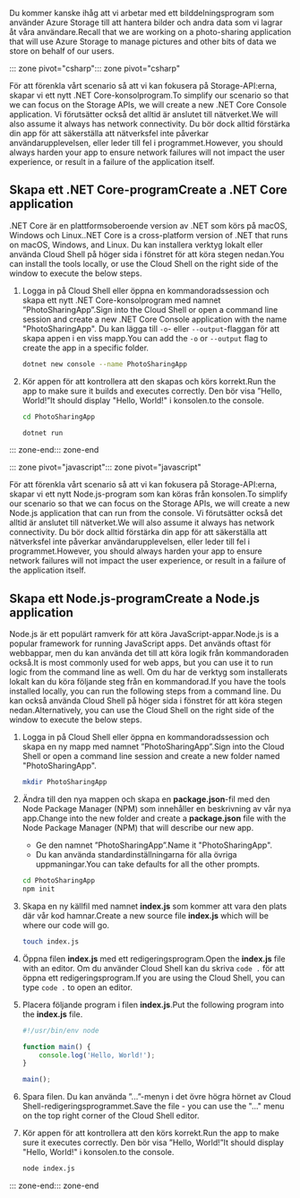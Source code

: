 <span data-ttu-id="bcc15-101">Du kommer kanske ihåg att vi arbetar med ett bilddelningsprogram som använder Azure Storage till att hantera bilder och andra data som vi lagrar åt våra användare.</span><span class="sxs-lookup"><span data-stu-id="bcc15-101">Recall that we are working on a photo-sharing application that will use Azure Storage to manage pictures and other bits of data we store on behalf of our users.</span></span>

<span data-ttu-id="bcc15-102">::: zone pivot="csharp"</span><span class="sxs-lookup"><span data-stu-id="bcc15-102">::: zone pivot="csharp"</span></span>

<span data-ttu-id="bcc15-103">För att förenkla vårt scenario så att vi kan fokusera på Storage-API:erna, skapar vi ett nytt .NET Core-konsolprogram.</span><span class="sxs-lookup"><span data-stu-id="bcc15-103">To simplify our scenario so that we can focus on the Storage APIs, we will create a new .NET Core Console application.</span></span> <span data-ttu-id="bcc15-104">Vi förutsätter också det alltid är anslutet till nätverket.</span><span class="sxs-lookup"><span data-stu-id="bcc15-104">We will also assume it always has network connectivity.</span></span> <span data-ttu-id="bcc15-105">Du bör dock alltid förstärka din app för att säkerställa att nätverksfel inte påverkar användarupplevelsen, eller leder till fel i programmet.</span><span class="sxs-lookup"><span data-stu-id="bcc15-105">However, you should always harden your app to ensure network failures will not impact the user experience, or result in a failure of the application itself.</span></span>

## <a name="create-a-net-core-application"></a><span data-ttu-id="bcc15-106">Skapa ett .NET Core-program</span><span class="sxs-lookup"><span data-stu-id="bcc15-106">Create a .NET Core application</span></span>

<span data-ttu-id="bcc15-107">.NET Core är en plattformsoberoende version av .NET som körs på macOS, Windows och Linux.</span><span class="sxs-lookup"><span data-stu-id="bcc15-107">.NET Core is a cross-platform version of .NET that runs on macOS, Windows, and Linux.</span></span> <span data-ttu-id="bcc15-108">Du kan installera verktyg lokalt eller använda Cloud Shell på höger sida i fönstret för att köra stegen nedan.</span><span class="sxs-lookup"><span data-stu-id="bcc15-108">You can install the tools locally, or use the Cloud Shell on the right side of the window to execute the below steps.</span></span> 

1. <span data-ttu-id="bcc15-109">Logga in på Cloud Shell eller öppna en kommandoradssession och skapa ett nytt .NET Core-konsolprogram med namnet ”PhotoSharingApp”.</span><span class="sxs-lookup"><span data-stu-id="bcc15-109">Sign into the Cloud Shell or open a command line session and create a new .NET Core Console application with the name "PhotoSharingApp".</span></span> <span data-ttu-id="bcc15-110">Du kan lägga till `-o`- eller `--output`-flaggan för att skapa appen i en viss mapp.</span><span class="sxs-lookup"><span data-stu-id="bcc15-110">You can add the `-o` or `--output` flag to create the app in a specific folder.</span></span>

    ```bash
    dotnet new console --name PhotoSharingApp
    ```

1. <span data-ttu-id="bcc15-111">Kör appen för att kontrollera att den skapas och körs korrekt.</span><span class="sxs-lookup"><span data-stu-id="bcc15-111">Run the app to make sure it builds and executes correctly.</span></span> <span data-ttu-id="bcc15-112">Den bör visa ”Hello, World!”</span><span class="sxs-lookup"><span data-stu-id="bcc15-112">It should display "Hello, World!"</span></span> <span data-ttu-id="bcc15-113">i konsolen.</span><span class="sxs-lookup"><span data-stu-id="bcc15-113">to the console.</span></span>

    ```bash
    cd PhotoSharingApp
    
    dotnet run
    ```
<span data-ttu-id="bcc15-114">::: zone-end</span><span class="sxs-lookup"><span data-stu-id="bcc15-114">::: zone-end</span></span>

<span data-ttu-id="bcc15-115">::: zone pivot="javascript"</span><span class="sxs-lookup"><span data-stu-id="bcc15-115">::: zone pivot="javascript"</span></span>

<span data-ttu-id="bcc15-116">För att förenkla vårt scenario så att vi kan fokusera på Storage-API:erna, skapar vi ett nytt Node.js-program som kan köras från konsolen.</span><span class="sxs-lookup"><span data-stu-id="bcc15-116">To simplify our scenario so that we can focus on the Storage APIs, we will create a new Node.js application that can run from the console.</span></span> <span data-ttu-id="bcc15-117">Vi förutsätter också det alltid är anslutet till nätverket.</span><span class="sxs-lookup"><span data-stu-id="bcc15-117">We will also assume it always has network connectivity.</span></span> <span data-ttu-id="bcc15-118">Du bör dock alltid förstärka din app för att säkerställa att nätverksfel inte påverkar användarupplevelsen, eller leder till fel i programmet.</span><span class="sxs-lookup"><span data-stu-id="bcc15-118">However, you should always harden your app to ensure network failures will not impact the user experience, or result in a failure of the application itself.</span></span>

## <a name="create-a-nodejs-application"></a><span data-ttu-id="bcc15-119">Skapa ett Node.js-program</span><span class="sxs-lookup"><span data-stu-id="bcc15-119">Create a Node.js application</span></span>

<span data-ttu-id="bcc15-120">Node.js är ett populärt ramverk för att köra JavaScript-appar.</span><span class="sxs-lookup"><span data-stu-id="bcc15-120">Node.js is a popular framework for running JavaScript apps.</span></span> <span data-ttu-id="bcc15-121">Det används oftast för webbappar, men du kan använda det till att köra logik från kommandoraden också.</span><span class="sxs-lookup"><span data-stu-id="bcc15-121">It is most commonly used for web apps, but you can use it to run logic from the command line as well.</span></span> <span data-ttu-id="bcc15-122">Om du har de verktyg som installerats lokalt kan du köra följande steg från en kommandorad.</span><span class="sxs-lookup"><span data-stu-id="bcc15-122">If you have the tools installed locally, you can run the following steps from a command line.</span></span> <span data-ttu-id="bcc15-123">Du kan också använda Cloud Shell på höger sida i fönstret för att köra stegen nedan.</span><span class="sxs-lookup"><span data-stu-id="bcc15-123">Alternatively, you can use the Cloud Shell on the right side of the window to execute the below steps.</span></span>

1. <span data-ttu-id="bcc15-124">Logga in på Cloud Shell eller öppna en kommandoradssession och skapa en ny mapp med namnet ”PhotoSharingApp”.</span><span class="sxs-lookup"><span data-stu-id="bcc15-124">Sign into the Cloud Shell or open a command line session and create a new folder named "PhotoSharingApp".</span></span>

    ```bash
    mkdir PhotoSharingApp
    ```

1. <span data-ttu-id="bcc15-125">Ändra till den nya mappen och skapa en **package.json**-fil med den Node Package Manager (NPM) som innehåller en beskrivning av vår nya app.</span><span class="sxs-lookup"><span data-stu-id="bcc15-125">Change into the new folder and create a **package.json** file with the Node Package Manager (NPM) that will describe our new app.</span></span>
    - <span data-ttu-id="bcc15-126">Ge den namnet ”PhotoSharingApp”.</span><span class="sxs-lookup"><span data-stu-id="bcc15-126">Name it "PhotoSharingApp".</span></span>
    - <span data-ttu-id="bcc15-127">Du kan använda standardinställningarna för alla övriga uppmaningar.</span><span class="sxs-lookup"><span data-stu-id="bcc15-127">You can take defaults for all the other prompts.</span></span>

    ```bash
    cd PhotoSharingApp
    npm init
    ```

1. <span data-ttu-id="bcc15-128">Skapa en ny källfil med namnet **index.js** som kommer att vara den plats där vår kod hamnar.</span><span class="sxs-lookup"><span data-stu-id="bcc15-128">Create a new source file **index.js** which will be where our code will go.</span></span>

    ```bash
    touch index.js
    ```

1. <span data-ttu-id="bcc15-129">Öppna filen **index.js** med ett redigeringsprogram.</span><span class="sxs-lookup"><span data-stu-id="bcc15-129">Open the **index.js** file with an editor.</span></span> <span data-ttu-id="bcc15-130">Om du använder Cloud Shell kan du skriva `code .` för att öppna ett redigeringsprogram.</span><span class="sxs-lookup"><span data-stu-id="bcc15-130">If you are using the Cloud Shell, you can type `code .` to open an editor.</span></span>

1. <span data-ttu-id="bcc15-131">Placera följande program i filen **index.js**.</span><span class="sxs-lookup"><span data-stu-id="bcc15-131">Put the following program into the **index.js** file.</span></span>

    ```javascript
    #!/usr/bin/env node
    
    function main() {
        console.log('Hello, World!');
    }
    
    main();
    ```
1. <span data-ttu-id="bcc15-132">Spara filen. Du kan använda ”...”-menyn i det övre högra hörnet av Cloud Shell-redigeringsprogrammet.</span><span class="sxs-lookup"><span data-stu-id="bcc15-132">Save the file - you can use the "..." menu on the top right corner of the Cloud Shell editor.</span></span>

1. <span data-ttu-id="bcc15-133">Kör appen för att kontrollera att den körs korrekt.</span><span class="sxs-lookup"><span data-stu-id="bcc15-133">Run the app to make sure it executes correctly.</span></span> <span data-ttu-id="bcc15-134">Den bör visa ”Hello, World!”</span><span class="sxs-lookup"><span data-stu-id="bcc15-134">It should display "Hello, World!"</span></span> <span data-ttu-id="bcc15-135">i konsolen.</span><span class="sxs-lookup"><span data-stu-id="bcc15-135">to the console.</span></span>

    ```bash
    node index.js
    ```

<span data-ttu-id="bcc15-136">::: zone-end</span><span class="sxs-lookup"><span data-stu-id="bcc15-136">::: zone-end</span></span>